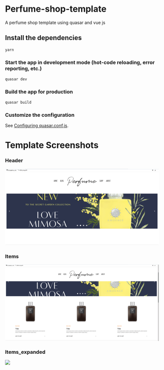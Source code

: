 # Perfume-shop-template
A perfume shop template using quasar and vue js


## Install the dependencies
```bash
yarn
```

### Start the app in development mode (hot-code reloading, error reporting, etc.)
```bash
quasar dev
```


### Build the app for production
```bash
quasar build
```

### Customize the configuration
See [Configuring quasar.conf.js](https://quasar.dev/quasar-cli/quasar-conf-js).


# Template Screenshots 

### Header
![](perfume-template/screenshots/Header.png)

### Items
![](perfume-template/screenshots/items.png)

### Items_expanded
![](perfume-template/screenshots/item_expanded.png)
